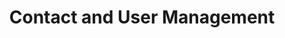 ---
title: "Contact and User Management"
linkTitle: "Contact Management"
weight: 4
description: >
  Managing contacts and users in your CHT Application
---